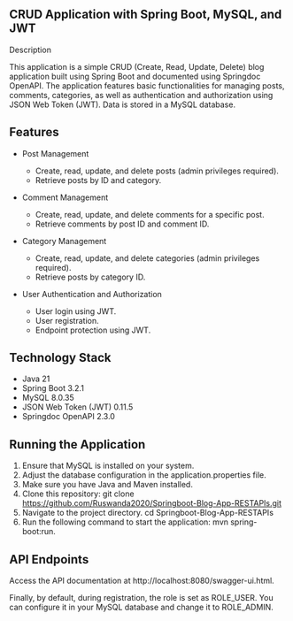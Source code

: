 ## CRUD Application with Spring Boot, MySQL, and JWT
Description

This application is a simple CRUD (Create, Read, Update, Delete) 
blog application built using Spring Boot and documented using Springdoc OpenAPI. 
The application features basic functionalities for managing posts, comments, categories, 
as well as authentication and authorization using JSON Web Token (JWT). Data is stored in a MySQL database.

## Features
- Post Management
    - Create, read, update, and delete posts (admin privileges required).
    - Retrieve posts by ID and category.
  
- Comment Management
    - Create, read, update, and delete comments for a specific post.
    - Retrieve comments by post ID and comment ID.
  
- Category Management
    - Create, read, update, and delete categories (admin privileges required).
    - Retrieve posts by category ID.

- User Authentication and Authorization
    - User login using JWT.
    - User registration.
    - Endpoint protection using JWT.

## Technology Stack
- Java 21
- Spring Boot 3.2.1
- MySQL 8.0.35
- JSON Web Token (JWT) 0.11.5
- Springdoc OpenAPI 2.3.0

## Running the Application
1. Ensure that MySQL is installed on your system.
2. Adjust the database configuration in the application.properties file.
3. Make sure you have Java and Maven installed.
4. Clone this repository: git clone https://github.com/Ruswanda2020/Springboot-Blog-App-RESTAPIs.git
5. Navigate to the project directory. cd Springboot-Blog-App-RESTAPIs
6. Run the following command to start the application: mvn spring-boot:run.

## API Endpoints
Access the API documentation at http://localhost:8080/swagger-ui.html.


Finally, by default, during registration, the role is set as ROLE_USER. 
You can configure it in your MySQL database and change it to ROLE_ADMIN.